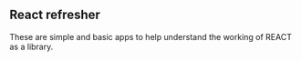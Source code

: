 ## React refresher

These are simple and basic apps to help understand the working of REACT as a library.